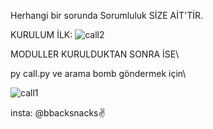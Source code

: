 Herhangi bir sorunda Sorumluluk SİZE AİT'TİR.

KURULUM İLK:
![call2](https://github.com/backsnacks/Arama-Bomber/assets/144027023/ad0f99f9-9532-41ad-81b0-bd7cc8cc7ebd)


MODULLER KURULDUKTAN SONRA İSE\

py call.py ve arama bomb göndermek için\

![call1](https://github.com/backsnacks/Arama-Bomber/assets/144027023/33382dcc-6886-4930-b988-909329eb1790)




insta: @bbacksnacks✌
